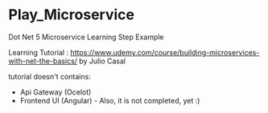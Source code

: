 # Play_Microservice
Dot Net 5 Microservice Learning Step Example

Learning Tutorial : https://www.udemy.com/course/building-microservices-with-net-the-basics/ by Julio Casal

tutorial doesn't contains:
  - Api Gateway (Ocelot)
  - Frontend UI (Angular) - Also, it is not completed, yet :)
